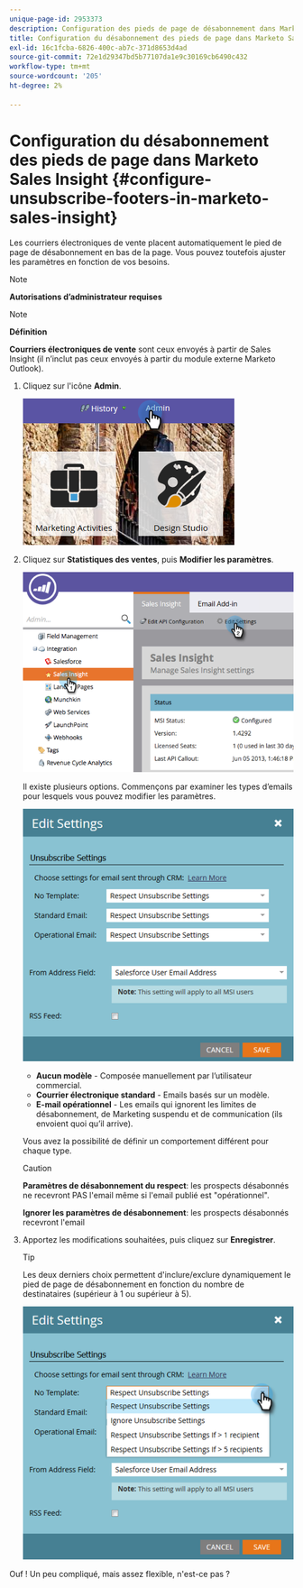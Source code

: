 ```yaml
---
unique-page-id: 2953373
description: Configuration des pieds de page de désabonnement dans Marketo Sales Insight - Marketo Docs - Documentation du produit
title: Configuration du désabonnement des pieds de page dans Marketo Sales Insight
exl-id: 16c1fcba-6826-400c-ab7c-371d8653d4ad
source-git-commit: 72e1d29347bd5b77107da1e9c30169cb6490c432
workflow-type: tm+mt
source-wordcount: '205'
ht-degree: 2%

---
```


# Configuration du désabonnement des pieds de page dans Marketo Sales Insight {#configure-unsubscribe-footers-in-marketo-sales-insight}

Les courriers électroniques de vente placent automatiquement le pied de page de désabonnement en bas de la page. Vous pouvez toutefois ajuster les paramètres en fonction de vos besoins.

>[!NOTE]
>
>**Autorisations d’administrateur requises**

>[!NOTE]
>
>**Définition**
>
>**Courriers électroniques de vente** sont ceux envoyés à partir de Sales Insight (il n’inclut pas ceux envoyés à partir du module externe Marketo Outlook).

1. Cliquez sur l&#39;icône **Admin**.

   ![](assets/one-1.png)

1. Cliquez sur **Statistiques des ventes**, puis **Modifier les paramètres**.

   ![](assets/two-1.png)

   Il existe plusieurs options. Commençons par examiner les types d’emails pour lesquels vous pouvez modifier les paramètres.

   ![](assets/three-1.png)

   * **Aucun modèle** - Composée manuellement par l’utilisateur commercial.
   * **Courrier électronique standard** - Emails basés sur un modèle.
   * **E-mail opérationnel** - Les emails qui ignorent les limites de désabonnement, de Marketing suspendu et de communication (ils envoient quoi qu’il arrive).

   Vous avez la possibilité de définir un comportement différent pour chaque type.

   >[!CAUTION]
   >
   >**Paramètres de désabonnement du respect**: les prospects désabonnés ne recevront PAS l&#39;email même si l&#39;email publié est &quot;opérationnel&quot;.
   >
   >**Ignorer les paramètres de désabonnement**: les prospects désabonnés recevront l&#39;email

1. Apportez les modifications souhaitées, puis cliquez sur **Enregistrer**.

   >[!TIP]
   >
   >Les deux derniers choix permettent d&#39;inclure/exclure dynamiquement le pied de page de désabonnement en fonction du nombre de destinataires (supérieur à 1 ou supérieur à 5).

   ![](assets/four-1.png)

Ouf ! Un peu compliqué, mais assez flexible, n&#39;est-ce pas ?
